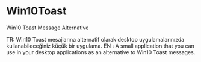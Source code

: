 # Win10Toast
Win10 Toast Message Alternative

TR:  Win10 Toast mesajlarına alternatif olarak desktop uygulamalarınızda kullanabileceğiniz küçük bir uygulama.
EN : A small application that you can use in your desktop applications as an alternative to Win10 Toast messages.
